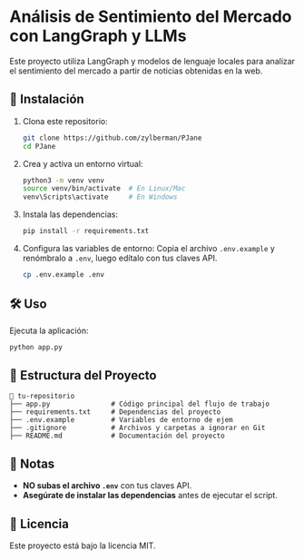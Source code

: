 # Análisis de Sentimiento del Mercado con LangGraph y LLMs

Este proyecto utiliza LangGraph y modelos de lenguaje locales para analizar el sentimiento del mercado a partir de noticias obtenidas en la web.

## 🚀 Instalación

1. Clona este repositorio:
   ```bash
   git clone https://github.com/zylberman/PJane
   cd PJane
   ```

2. Crea y activa un entorno virtual:
   ```bash
   python3 -m venv venv
   source venv/bin/activate  # En Linux/Mac
   venv\Scripts\activate     # En Windows
   ```

3. Instala las dependencias:
   ```bash
   pip install -r requirements.txt
   ```

4. Configura las variables de entorno:
   Copia el archivo `.env.example` y renómbralo a `.env`, luego edítalo con tus claves API.
   ```bash
   cp .env.example .env
   ```

## 🛠 Uso

Ejecuta la aplicación:
```bash
python app.py
```

## 📁 Estructura del Proyecto
```
📂 tu-repositorio
├── app.py               # Código principal del flujo de trabajo
├── requirements.txt     # Dependencias del proyecto
├── .env.example         # Variables de entorno de ejem
├── .gitignore           # Archivos y carpetas a ignorar en Git
├── README.md            # Documentación del proyecto
```

## 📌 Notas
- **NO subas el archivo `.env`** con tus claves API.
- **Asegúrate de instalar las dependencias** antes de ejecutar el script.

## 📜 Licencia
Este proyecto está bajo la licencia MIT.

